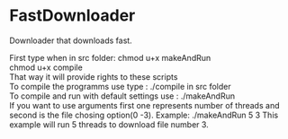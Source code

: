 # FastDownloader
Downloader that downloads fast.  

First type when in src folder: chmod u+x makeAndRun  
chmod u+x compile  
That way it will provide rights to these scripts   
To compile the programms use type : ./compile in src folder   
To compile and run with default settings use : ./makeAndRun  
If you want to use arguments first one represents number of threads and second is the file chosing option(0 -3).
Example: ./makeAndRun 5 3
This example will run 5 threads to download file number 3.

 
 

  

